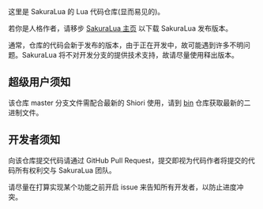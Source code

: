 这里是 SakuraLua 的 Lua 代码仓库(显而易见的)。

若你是人格作者，请移步 [SakuraLua 主页](https://sakuralua.github.io) 以下载 SakuraLua 发布版本。

通常，仓库的代码会新于发布的版本，由于正在开发中，故可能遇到许多不明问题。SakuraLua 将不对开发分支的提供技术支持，故请尽量使用释出版本。

## 超级用户须知
该仓库 master 分支文件需配合最新的 Shiori 使用，请到 [bin](https://github.com/SakuraLua/bin) 仓库获取最新的二进制文件。

## 开发者须知
向该仓库提交代码请通过 GitHub Pull Request，提交即视为代码作者将提交的代码所有权利交与 SakuraLua 团队。

请尽量在打算实现某个功能之前开启 issue 来告知所有开发者，以防止进度冲突。